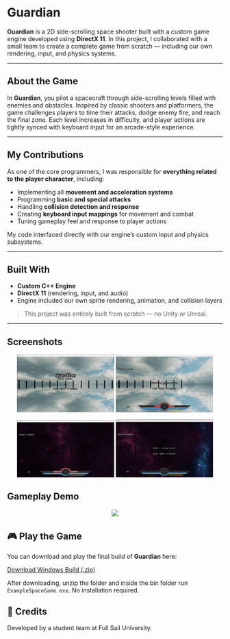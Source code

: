 # Guardian
**Guardian** is a 2D side-scrolling space shooter built with a custom game engine developed using **DirectX 11**. In this project, I collaborated with a small team to create a complete game from scratch — including our own rendering, input, and physics systems.

---

## About the Game

In **Guardian**, you pilot a spacecraft through side-scrolling levels filled with enemies and obstacles. Inspired by classic shooters and platformers, the game challenges players to time their attacks, dodge enemy fire, and reach the final zone. Each level increases in difficulty, and player actions are tightly synced with keyboard input for an arcade-style experience.

---

## My Contributions

As one of the core programmers, I was responsible for **everything related to the player character**, including:

- Implementing all **movement and acceleration systems**
- Programming **basic and special attacks**
- Handling **collision detection and response**
- Creating **keyboard input mappings** for movement and combat
- Tuning gameplay feel and response to player actions

My code interfaced directly with our engine’s custom input and physics subsystems.

---

## Built With

- **Custom C++ Engine**
- **DirectX 11** (rendering, input, and audio)
- Engine included our own sprite rendering, animation, and collision layers

> This project was entirely built from scratch — no Unity or Unreal.

---

## Screenshots

<p align="center">
  <img src="images/Guardian.jpg" width="45%" />
  <img src="images/Guardian2.jpg" width="45%" />
</p>
<p align="center">
  <img src="images/Guardian3.jpg" width="45%" />
  <img src="images/Guardian4.jpg" width="45%" />
</p>

## Gameplay Demo

<p align="center">
  <a href="https://youtu.be/sku2Tr6S0rQ">
    <img src="https://img.youtube.com/vi/sku2Tr6S0rQ/hqdefault.jpg" width="70%" />
  </a>
</p>

## 🎮 Play the Game

You can download and play the final build of **Guardian** here:

[Download Windows Build (.zip)](https://drive.google.com/file/d/1csX-HdPPMMZ8NsspVePYpqaCYOS6CVEW/view?usp=drive_link)

After downloading, unzip the folder and inside the bin folder run `ExampleSpaceGame.exe`. No installation required.

## 🙌 Credits

Developed by a student team at Full Sail University.
